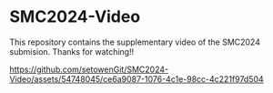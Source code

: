 # SMC2024-Video
This repository contains the supplementary video of the SMC2024 submision. Thanks for watching!!

https://github.com/setowenGit/SMC2024-Video/assets/54748045/ce6a9087-1076-4c1e-98cc-4c221f97d504
